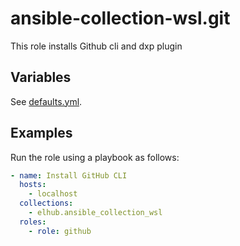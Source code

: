 # ansible-collection-wsl.git

This role installs Github cli and dxp plugin

## Variables

See [defaults.yml](https://github.com/elhub/ansible-collection-wsl/blob/main/roles/git/defaults/main.yml).

## Examples

Run the role using a playbook as follows:

```yaml
- name: Install GitHub CLI
  hosts:
    - localhost
  collections:
    - elhub.ansible_collection_wsl
  roles:
    - role: github
```